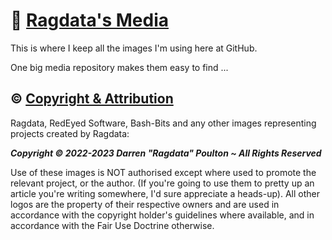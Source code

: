 # 📸 [Ragdata's Media]()

This is where I keep all the images I'm using here at GitHub.

One big media repository makes them easy to find ...

## ©️ [Copyright & Attribution]()

Ragdata, RedEyed Software, Bash-Bits and any other images representing projects created by Ragdata:

**_Copyright © 2022-2023 Darren "Ragdata" Poulton ~ All Rights Reserved_**

Use of these images is NOT authorised except where used to promote the relevant project, or the author.  (If you're going to use them to pretty up an article you're writing somewhere, I'd sure appreciate a heads-up).  All other logos are the property of their respective owners and are used in accordance with the copyright holder's guidelines where available, and in accordance with the Fair Use Doctrine otherwise.